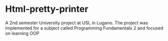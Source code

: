 # Html-pretty-printer
A 2nd semester University project at USI, in Lugano. The project was implemented for a subject called Programming Fundamentals 2 and focused on learning OOP
